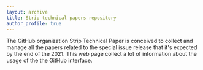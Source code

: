 ```yaml
---
layout: archive
title: Strip technical papers repository
author_profile: true
---
```

The GitHub organization Strip Technical Paper is conceived to collect and manage all the papers related to the special issue release that it's expected by the end of the 2021. This web page collect a lot of information about the usage of the the GitHub interface.




